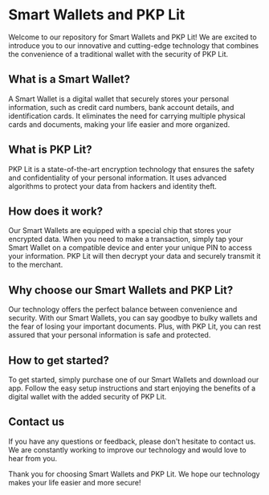 # Smart Wallets and PKP Lit

Welcome to our repository for Smart Wallets and PKP Lit! We are excited to introduce you to our innovative and cutting-edge technology that combines the convenience of a traditional wallet with the security of PKP Lit.

## What is a Smart Wallet?

A Smart Wallet is a digital wallet that securely stores your personal information, such as credit card numbers, bank account details, and identification cards. It eliminates the need for carrying multiple physical cards and documents, making your life easier and more organized.

## What is PKP Lit?

PKP Lit is a state-of-the-art encryption technology that ensures the safety and confidentiality of your personal information. It uses advanced algorithms to protect your data from hackers and identity theft.

## How does it work?

Our Smart Wallets are equipped with a special chip that stores your encrypted data. When you need to make a transaction, simply tap your Smart Wallet on a compatible device and enter your unique PIN to access your information. PKP Lit will then decrypt your data and securely transmit it to the merchant.

## Why choose our Smart Wallets and PKP Lit?

Our technology offers the perfect balance between convenience and security. With our Smart Wallets, you can say goodbye to bulky wallets and the fear of losing your important documents. Plus, with PKP Lit, you can rest assured that your personal information is safe and protected.

## How to get started?

To get started, simply purchase one of our Smart Wallets and download our app. Follow the easy setup instructions and start enjoying the benefits of a digital wallet with the added security of PKP Lit.

## Contact us

If you have any questions or feedback, please don't hesitate to contact us. We are constantly working to improve our technology and would love to hear from you.

Thank you for choosing Smart Wallets and PKP Lit. We hope our technology makes your life easier and more secure!